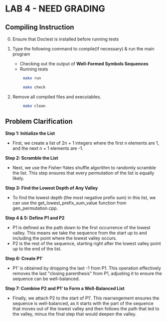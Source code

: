 # LAB 4 - NEED GRADING  

## **Compiling Instruction** 
0. Ensure that Doctest is installed before running tests

1. Type the following command to compile(if necessary) & run the main program
    -  Checking out the output of **Well-Formed Symbols Sequences**
    -  Running tests
    
```bash
        make run
``` 
```bash
        make check 
```
2. Remove all compiled files and executables.
```bash
        make clean
```

## **Problem Clarification**
**Step 1: Initialize the List**
- First, we create a list of 2n + 1 integers where the first n elements are 1, and the next n + 1 elements are -1.

**Step 2: Scramble the List**
- Next, we use the Fisher-Yates shuffle algorithm to randomly scramble the list. This step ensures that every permutation of the list is equally likely.

**Step 3: Find the Lowest Depth of Any Valley**
- To find the lowest depth (the most negative prefix sum) in this list, we can use the get_lowest_prefix_sum_value function from gen_permutation.cpp.

**Step 4 & 5: Define P1 and P2**
- P1 is defined as the path down to the first occurrence of the lowest valley. This means we take the sequence from the start up to and including the point where the lowest valley occurs.
- P2 is the rest of the sequence, starting right after the lowest valley point up to the end of the list.

**Step 6: Create P1'**
- P1' is obtained by dropping the last -1 from P1. This operation effectively removes the last "closing parenthesis" from P1, adjusting it to ensure the sequence can be well-balanced.

**Step 7: Combine P2 and P1' to Form a Well-Balanced List**
- Finally, we attach P2 to the start of P1'. This rearrangement ensures the sequence is well-balanced, as it starts with the part of the sequence that moves out of the lowest valley and then follows the path that led to the valley, minus the final step that would deepen the valley.